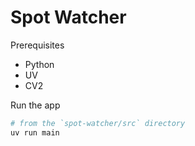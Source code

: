# Spot Watcher
Prerequisites
- Python
- UV
- CV2

Run the app

```powershell
# from the `spot-watcher/src` directory
uv run main
```
